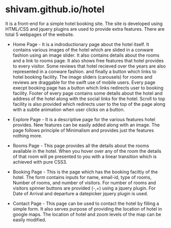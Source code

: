# shivam.github.io/hotel

It is a front-end for a simple hotel booking site. The site is developed using HTML/CSS and jquery plugins are used to provide extra features. There are total 5 webpages of the website.

- Home Page -
  It is a indroductionary page about the hotel itself. It contains various images of the hotel which are slided in a conware fashion using an image slider. It also contains details about the rooms and a link to rooms page. It also shows free features that hotel provides to every visitor. Some reviews that hotel recieved over the years are also represented in a conware fashion. and finally a button which links to hotel booking facility.
  The image sliders (carousels) for rooms and reviews are draggable for the swift use of mobile users.
  Every page execpt booking page has a button which links redirects user to booking facility.
  Footer of every page contains some details about the hotel and address of the hotel along with the social links for the hotel.
  Scroll to top facility is also provided which redirects user to the top of the page along with a subtle animation when user clicks on a button.

- Explore Page -
  It is a descriptive page for the various features hotel provides. New features can be easily added along with an image. The page follows principle of Minimalism and provides just the features nothing more.

- Rooms Page -
  This page provides all the details about the rooms available in the hotel. When you hover over any of the room the details of that room will pe presented to you with a linear transition which is achieved with pure CSS3.

- Booking Page -
  This is the page which has the booking faciltiy of the hotel. The form contains inputs for name, email-id, type of rooms, Number of rooms, and number of visitors. For number of rooms and visitors spinner buttons are provided (-,+) using a jquery plugin. For Date of Arrival and departure a datepicker jquery plugin is used.

- Contact Page -
  This page can be used to contact the hotel by filling a simple form. It also serves purpose of providing the location of hotel in google maps. The location of hotel and zoom levels of the map can be easily modified.
